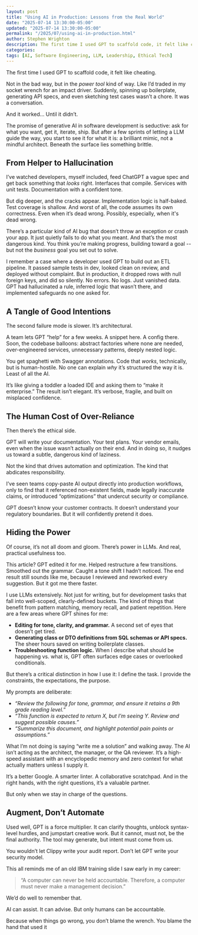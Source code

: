 ```yaml
---
layout: post
title: "Using AI in Production: Lessons from the Real World"
date: "2025-07-14 13:30:00-05:00"
updated: "2025-07-14 13:30:00-05:00"
permalink: "/2025/07/using-ai-in-production.html"
author: Stephen Wrighton
description: The first time I used GPT to scaffold code, it felt like cheating. Fast-forward a few sprints, and I found myself staring at confident code that silently dropped data in production. AI can be a force multiplier -- or a quiet liability.  In this piece, I share where LLMs shine, where they stumble, and why responsibility should always remain human.
categories:
tags: [AI, Software Engineering, LLM, Leadership, Ethical Tech]
---  
```


The first time I used GPT to scaffold code, it felt like cheating.

Not in the bad way, but in the *power tool* kind of way. Like I’d traded in my socket wrench for an impact driver. Suddenly, spinning up boilerplate, generating API specs, and even sketching test cases wasn’t a chore. It was a conversation.

And it worked… Until it didn’t.

The promise of generative AI in software development is seductive: ask for what you want, get it, iterate, ship. But after a few sprints of letting a LLM guide the way, you start to see it for what it is: a brilliant mimic, not a mindful architect. Beneath the surface lies something brittle.

## From Helper to Hallucination

I’ve watched developers, myself included, feed ChatGPT a vague spec and get back something that *looks* right. Interfaces that compile. Services with unit tests. Documentation with a confident tone.

But dig deeper, and the cracks appear. Implementation logic is half-baked. Test coverage is shallow. And worst of all, the code assumes its own correctness.  Even when it’s dead wrong.  Possibly, especially, when it's dead wrong. 

There’s a particular kind of AI bug that doesn’t throw an exception or crash your app. It just quietly fails to do what you meant. And that’s the most dangerous kind. You think you’re making progress, building toward a goal -- but not the *business* goal you set out to solve.

I remember a case where a developer used GPT to build out an ETL pipeline. It passed sample tests in dev, looked clean on review, and deployed without complaint. But in production, it dropped rows with null foreign keys, and did so silently. No errors. No logs. Just vanished data. GPT had hallucinated a rule, inferred logic that wasn’t there, and implemented safeguards no one asked for.

## A Tangle of Good Intentions

The second failure mode is slower. It’s architectural.

A team lets GPT “help” for a few weeks. A snippet here. A config there. Soon, the codebase balloons: abstract factories where none are needed, over-engineered services, unnecessary patterns, deeply nested logic.

You get spaghetti with Swagger annotations. Code that *works*, technically, but is human-hostile. No one can explain *why* it’s structured the way it is. Least of all the AI.

It’s like giving a toddler a loaded IDE and asking them to “make it enterprise.” The result isn’t elegant. It’s verbose, fragile, and built on misplaced confidence.

## The Human Cost of Over-Reliance

Then there’s the ethical side.

GPT will write your documentation. Your test plans. Your vendor emails, even when the issue wasn’t actually on their end. And in doing so, it nudges us toward a subtle, dangerous kind of laziness.

Not the kind that drives automation and optimization. The kind that abdicates responsibility.

I’ve seen teams copy-paste AI output directly into production workflows, only to find that it referenced non-existent fields, made legally inaccurate claims, or introduced “optimizations” that undercut security or compliance.

GPT doesn’t know your customer contracts. It doesn’t understand your regulatory boundaries. But it will confidently pretend it does.

## Hiding the Power

Of course, it’s not all doom and gloom. There’s power in LLMs. And real, practical usefulness too.

This article? GPT edited it for me. Helped restructure a few transitions. Smoothed out the grammar. Caught a tone shift I hadn’t noticed. The end result still sounds like me, because I reviewed and reworked every suggestion. But it got me there faster.

I use LLMs extensively. Not just for writing, but for development tasks that fall into well-scoped, clearly-defined buckets. The kind of things that benefit from pattern matching, memory recall, and patient repetition.
Here are a few areas where GPT shines for me:

 * **Editing for tone, clarity, and grammar.** A second set of eyes that doesn’t get tired.
 * **Generating class or DTO definitions from SQL schemas or API specs.** The sheer hours saved on writing boilerplate classes. 
 * **Troubleshooting function logic.** When I describe what should be happening vs. what is, GPT often surfaces edge cases or overlooked conditionals.

But there’s a critical distinction in how I use it: I define the task. I provide the constraints, the expectations, the purpose.

My prompts are deliberate:
 * *“Review the following for tone, grammar, and ensure it retains a 9th grade reading level.”*
 * *“This function is expected to return X, but I’m seeing Y. Review and suggest possible causes.”*
 * *“Summarize this document, and highlight potential pain points or assumptions.”*

What I’m not doing is saying “write me a solution” and walking away. The AI isn’t acting as the architect, the manager, or the QA reviewer. It’s a high-speed assistant with an encyclopedic memory and zero context for what actually matters unless I supply it.

It’s a better Google. A smarter linter. A collaborative scratchpad. And in the right hands, with the right questions, it’s a valuable partner.

But only when we stay in charge of the questions.

## Augment, Don’t Automate

Used well, GPT is a force multiplier. It can clarify thoughts, unblock syntax-level hurdles, and jumpstart creative work. But it cannot, must not, be the final authority.  The tool may generate, but intent must come from us.

You wouldn’t let Clippy write your audit report. Don’t let GPT write your security model.

This all reminds me of an old IBM training slide I saw early in my career:
 > “A computer can never be held accountable. Therefore, a computer must never make a management decision.”

We’d do well to remember that.

AI can assist. It can advise. But only humans can be accountable.

Because when things go wrong, you don’t blame the wrench. You blame the hand that used it
